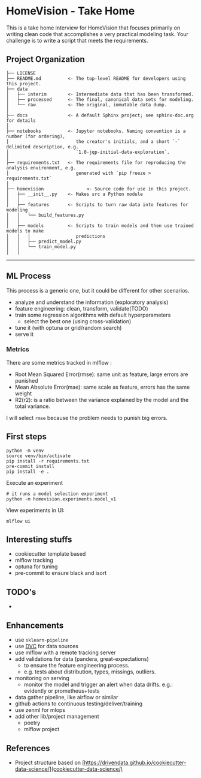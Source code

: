 # HomeVision - Take Home


This is a take home interview for HomeVision that focuses primarily on writing clean code that accomplishes a very practical modeling task. Your challenge is to write a script that meets the requirements. 

## Project Organization

    ├── LICENSE
    ├── README.md          <- The top-level README for developers using this project.
    ├── data
    │   ├── interim        <- Intermediate data that has been transformed.
    │   ├── processed      <- The final, canonical data sets for modeling.
    │   └── raw            <- The original, immutable data dump.
    │
    ├── docs               <- A default Sphinx project; see sphinx-doc.org for details
    │
    ├── notebooks          <- Jupyter notebooks. Naming convention is a number (for ordering),
    │                         the creator's initials, and a short `-` delimited description, e.g.
    │                         `1.0-jqp-initial-data-exploration`.
    │
    ├── requirements.txt   <- The requirements file for reproducing the analysis environment, e.g.
    │                         generated with `pip freeze > requirements.txt`
    │
    ├── homevision                <- Source code for use in this project.
    │   ├── __init__.py    <- Makes src a Python module
    │   │
    │   ├── features       <- Scripts to turn raw data into features for modeling
    │   │   └── build_features.py
    │   │
    │   ├── models         <- Scripts to train models and then use trained models to make
    │   │   │                 predictions
    │   │   ├── predict_model.py
    │   │   └── train_model.py
    │   │

--------

## ML Process

This process is a generic one, but it could be different for other scenarios.

- analyze and understand the information (exploratory analysis)
- feature engineering: clean, transform, validate(TODO)
- train some regression algorithms with default hyperparameters
    - select the best one (using cross-validation)
- tune it (with optuna or grid/random search)
- serve it 

### Metrics

There are some metrics tracked in mlflow :
- Root Mean Squared Error(rmse): same unit as feature, large errors are punished
- Mean Absolute Error(mae): same scale as feature, errors has the same weight
- R2(r2): is a ratio between the variance explained by the model and the total variance.

I will select `rmse` because the problem needs to punish big errors.

## First steps

```
python -m venv
source venv/bin/activate
pip install -r requirements.txt
pre-commit install
pip install -e . 
```

Execute an experiment

```
# it runs a model selection experiment
python -m homevision.experiments.model_v1
```

View experiments in UI:
```
mlflow ui
```


## Interesting stuffs

- cookiecutter template based
- mlflow tracking
- optuna for tuning
- pre-commit to ensure black and isort

## TODO's
- 

## Enhancements

- use `sklearn-pipeline`
- use [DVC](https://dvc.org/) for data sources
- use mlflow with a remote tracking server
- add validations for data (pandera, great-expectations)
    - to ensure the feature engineering process.
    - e.g. tests about distribution, types, missings, outliers.
- monitoring on serving
    - monitor the model and trigger an alert when data drifts. e.g.: evidently or prometheus+tests
- data gather pipeline, like airflow or similar
- github actions to continuous testing/deliver/training
- use zenml for mlops
- add other lib/project management
    - poetry
    - mlflow project
    

## References

- Project structure based on [https://drivendata.github.io/cookiecutter-data-science/](cookiecutter-data-science/)